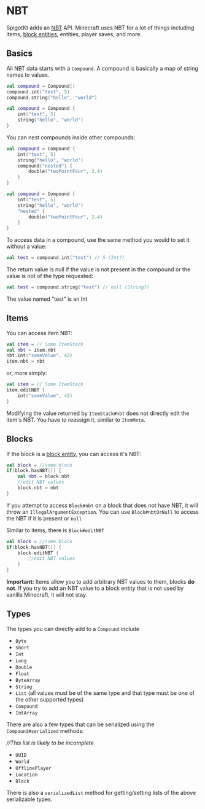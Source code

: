 # NBT

SpigotKt adds an [NBT](https://minecraft.gamepedia.com/NBT_format) API.
Minecraft uses NBT for a lot of things including items, [block entities](https://minecraft.gamepedia.com/Block_entity), entities, player saves, and more.

## Basics

All NBT data starts with a `Compound`. A compound is basically a map of string names to values.

```Kotlin
val compound = Compound()
compound.int("test", 5)
compound.string("hello", "world")
```

```Kotlin
val compound = Compound {
    int("test", 5)
    string("hello", "world")
}
```

You can nest compounds inside other compounds:
```Kotlin
val compound = Compound {
    int("test", 5)
    string("hello", "world")
    compound("nested") {
        double("twoPointFour", 2.4)
    }
}
```

```Kotlin
val compound = Compound {
    int("test", 5)
    string("hello", "world")
    "nested" {
        double("twoPointFour", 2.4)
    }
}
```

To access data in a compound, use the same method you would to set it without a value:
```Kotlin
val test = compound.int("test") // 5 (Int?)
```

The return value is null if the value is not present in the compound or the value is not of the type requested:
```Kotlin
val test = compound.string("test") // null (String?)
```
The value named "test" is an Int

## Items

You can access item NBT:
```Kotlin
val item = // Some ItemStack
val nbt = item.nbt
nbt.int("someValue", 42)
item.nbt = nbt
```

or, more simply:
```Kotlin
val item = // Some ItemStack
item.editNBT {
    int("someValue", 42)
}
```

Modifying the value returned by `ItemStack#nbt` does not directly edit the item's NBT.
You have to reassign it, similar to `ItemMeta`.

## Blocks
If the block is a [block entity](https://minecraft.gamepedia.com/Block_entity), you can access it's NBT:

```Kotlin
val block = //some block
if(block.hasNBT()) {
    val nbt = block.nbt
    //edit NBT values
    block.nbt = nbt
}
```

If you attempt to access `Block#nbt` on a block that does not have NBT, it will throw an `IllegalArgumentException`.
You can use `Block#nbtOrNull` to access the NBT if it is present or `null`

Similar to items, there is `Block#editNBT`
```Kotlin
val block = //some block
if(block.hasNBT()) {
    block.editNBT {
        //edit NBT values
    }
}
```

**Important:** Items allow you to add arbitrary NBT values to them, blocks **do not**.
If you try to add an NBT value to a block entity that is not used by vanilla Minecraft, it will not stay.

## Types

The types you can directly add to a `Compound` include

* `Byte`
* `Short`
* `Int`
* `Long`
* `Double`
* `Float`
* `ByteArray`
* `String`
* `List` (all values must be of the same type and that type must be one of the other supported types)
* `Compound`
* `IntArray`

There are also a few types that can be serialized using the `Compound#serialized` methods:

*//This list is likely to be incomplete*
* `UUID`
* `World`
* `OfflinePlayer`
* `Location`
* `Block`

There is also a `serializedList` method for getting/setting lists of the above serializable types.
